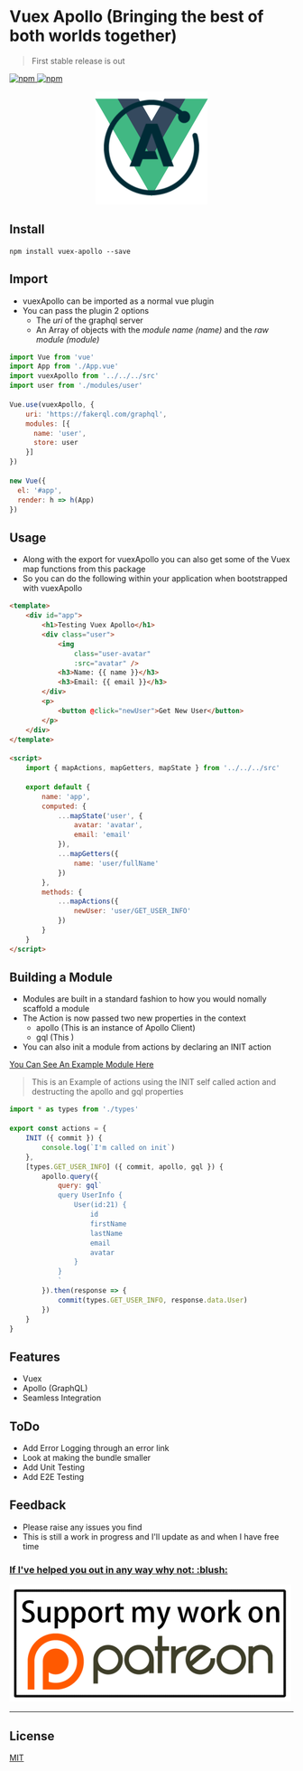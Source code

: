 # Vuex Apollo (Bringing the best of both worlds together)
> First stable release is out

[![npm](https://img.shields.io/npm/v/vuex-apollo.svg) ![npm](https://img.shields.io/npm/dm/vuex-apollo.svg)](https://www.npmjs.com/package/vuex-apollo)

<p align="center">
  <img width="200" height="200" src="./docs/assets/vuex-apollo.png">
</p>

## Install

```
npm install vuex-apollo --save
```

## Import
- vuexApollo can be imported as a normal vue plugin
- You can pass the plugin 2 options
  - The *uri* of the graphql server
  - An Array of objects with the *module name* _(name)_ and the *raw module* _(module)_

```js
import Vue from 'vue'
import App from './App.vue'
import vuexApollo from '../../../src'
import user from './modules/user'

Vue.use(vuexApollo, {
    uri: 'https://fakerql.com/graphql',
    modules: [{
      name: 'user',
      store: user
    }]
})

new Vue({
  el: '#app',
  render: h => h(App)
})

```

## Usage
- Along with the export for vuexApollo you can also get some of the Vuex map functions from this package
- So you can do the following within your application when bootstrapped with vuexApollo

```html
<template>
    <div id="app">
        <h1>Testing Vuex Apollo</h1>
        <div class="user">
            <img
                class="user-avatar" 
                :src="avatar" />
            <h3>Name: {{ name }}</h3>
            <h3>Email: {{ email }}</h3>
        </div>
        <p>
            <button @click="newUser">Get New User</button>
        </p>
    </div>
</template>

<script>
    import { mapActions, mapGetters, mapState } from '../../../src'

    export default {
        name: 'app',
        computed: {
            ...mapState('user', {
                avatar: 'avatar',
                email: 'email'
            }),
            ...mapGetters({
                name: 'user/fullName'
            })
        },
        methods: {
            ...mapActions({
                newUser: 'user/GET_USER_INFO'
            })
        }
    }
</script>
```

## Building a Module
- Modules are built in a standard fashion to how you would nomally scaffold a module
- The Action is now passed two new properties in the context
  - apollo (This is an instance of Apollo Client)
  - gql (This )
- You can also init a module from actions by declaring an INIT action

[You Can See An Example Module Here](https://github.com/alajfit/vuex-apollo/tree/master/tests/demo/app/modules/user)

> This is an Example of actions using the INIT self called action and destructing the apollo and gql properties
```js
import * as types from './types'

export const actions = {
    INIT ({ commit }) {
        console.log(`I'm called on init`)
    },
    [types.GET_USER_INFO] ({ commit, apollo, gql }) {
        apollo.query({
            query: gql`
            query UserInfo {
                User(id:21) {
                    id
                    firstName
                    lastName
                    email
                    avatar 
                }
            }
            `
        }).then(response => {
            commit(types.GET_USER_INFO, response.data.User)
        })
    }
}
```

## Features
- Vuex
- Apollo (GraphQL)
- Seamless Integration

## ToDo
- Add Error Logging through an error link
- Look at making the bundle smaller
- Add Unit Testing
- Add E2E Testing

## Feedback
- Please raise any issues you find
- This is still a work in progress and I'll update as and when I have free time

<p>
  <a href="https://www.patreon.com/staratarms" target="_blank">
    <h3>If I've helped you out in any way why not: :blush:</h3>
    <img src="./docs/assets/patreon.png" alt="Become a Patreon">
  </a>
</p>


---

## License

[MIT](http://opensource.org/licenses/MIT)